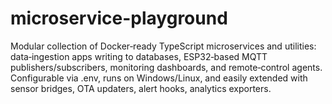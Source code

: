# microservice-playground
Modular collection of Docker‑ready TypeScript microservices and utilities: data‑ingestion apps writing to databases, ESP32‑based MQTT publishers/subscribers, monitoring dashboards, and remote‑control agents. Configurable via .env, runs on Windows/Linux, and easily extended with sensor bridges, OTA updaters, alert hooks, analytics exporters.
